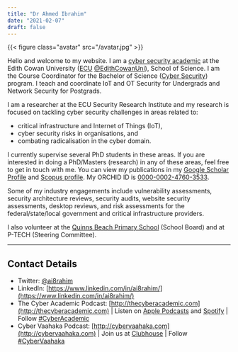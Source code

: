 ```yaml
---
title: "Dr Ahmed Ibrahim"
date: "2021-02-07"
draft: false
---
```


{{< figure class="avatar" src="/avatar.jpg" >}}

Hello and welcome to my website. I am a [cyber security academic](https://www.ecu.edu.au/schools/science/staff/profiles/lecturers/dr-ahmed-ibrahim) at the Edith Cowan University ([ECU](https://www.ecu.edu.au/) [@EdithCowanUni](https://twitter.com/EdithCowanUni)), School of Science. I am the Course Coordinator for the Bachelor of Science ([Cyber Security](https://www.ecu.edu.au/degrees/courses/bachelor-of-science-cyber-security)) program. I teach and coordinate IoT and OT Security for Undergrads and Network Security for Postgrads. 

I am a researcher at the ECU Security Research Institute and my research is focused on tackling cyber security challenges in areas related to: 
* critical infrastructure and Internet of Things (IoT), 
* cyber security risks in organisations, and 
* combating radicalisation in the cyber domain. 

I currently supervise several PhD students in these areas. If you are interested in doing a PhD/Masters (research) in any of these areas, feel free to get in touch with me. You can view my publications in my [Google Scholar Profile](https://scholar.google.com.au/citations?user=maVTmiQAAAAJ&hl=en) and [Scopus profile](https://www.scopus.com/authid/detail.uri?authorId=55613229690). My ORCHID ID is [0000-0002-4760-3533](https://orcid.org/0000-0002-4760-3533).

Some of my industry engagements include vulnerability assessments, security architecture reviews, security audits, website security assessments, desktop reviews, and risk assessments for the federal/state/local government and critical infrastructure providers.

I also volunteer at the [Quinns Beach Primary School](http://www.quinnsbeachps.wa.edu.au/) (School Board) and at P-TECH (Steering Committee).

---

## Contact Details

* Twitter: [@ai8rahim](https://twitter.com/ai8rahim?lang=en)
* LinkedIn: [https://www.linkedin.com/in/ai8rahim/](https://www.linkedin.com/in/ai8rahim/)
* The Cyber Academic Podcast: [http://thecyberacademic.com](http://thecyberacademic.com) | Listen on [Apple Podcasts](https://podcasts.apple.com/au/podcast/the-cyber-academic/id1538398086) and [Spotify](https://open.spotify.com/show/7xm4QbsrbXK7Q7qMh60xkY) | Follow [#CyberAcademic](https://twitter.com/hashtag/TheCyberAcademic)
* Cyber Vaahaka Podcast: [http://cybervaahaka.com](http://cybervaahaka.com) | Join us at [Clubhouse](https://www.clubhouse.com/club/cyber-vaahaka) | Follow [#CyberVaahaka](https://twitter.com/hashtag/CyberVaahaka)

